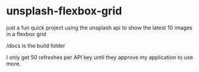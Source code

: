 # unsplash-flexbox-grid

just a fun quick project using the unsplash api to show the latest 10 images in a flexbox grid


/docs is the build folder


I only get 50 refreshes per API key until they approve my application to use more.
